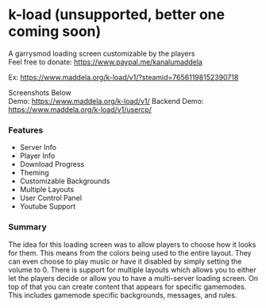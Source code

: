 # k-load (unsupported, better one coming soon)

A garrysmod loading screen customizable by the players  
Feel free to donate: https://www.paypal.me/kanalumaddela  

Ex: https://www.maddela.org/k-load/v1/?steamid=76561198152390718

Screenshots Below  
Demo: https://www.maddela.org/k-load/v1/
Backend Demo: https://www.maddela.org/k-load/v1/usercp/

### Features
- Server Info
- Player Info
- Download Progress
- Theming
- Customizable Backgrounds
- Multiple Layouts
- User Control Panel
- Youtube Support

### Summary  
The idea for this loading screen was to allow players to choose how it looks for them. This means from the colors being used to the entire layout. They can even choose to play music or have it disabled by simply setting the volume to 0. There is support for multiple layouts which allows you to either let the players decide or allow you to have a multi-server loading screen. On top of that you can create content that appears for specific gamemodes. This includes gamemode specific backgrounds, messages, and rules.
